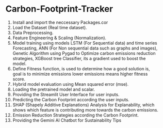 # Carbon-Footprint-Tracker
 
1. Install and import the neccessary Packages.cor
2. Load the Dataset (Real time dataset).
3. Data Preprocessing.
4. Feature Engineering & Scaling (Normalization).
5. Model training using models LSTM (For Sequential data) and time series Forecasting, ANN (For Non sequential data such as graphs and images), Genetic Algorithm using Pygad to Optimize carbon emissions reduction strategies, XGBoost tree Classifier, its a gradient used to boost the model.
6. Define Fitness function, is used to determine how a good solution is, goal is to minimize emissions lower emissions means higher fitness score.
7. Hybrid model evaluation using Mean squared error (mse).
8. Loading the pretrained model and scalar.
9. Providing the Streamlit User Interface for user inputs.
10. Predicting the Carbon Footprint according the user inputs.
11. SHAP (Shapely Additive Explanations) Analysis for Explanability, which shows which feature is contributing more towards the carbon emissions.
12. Emission Reduction Strategies according the Carbon Footprint.
13. Providing the Gemini AI Chatbot for Sustainability Tips
